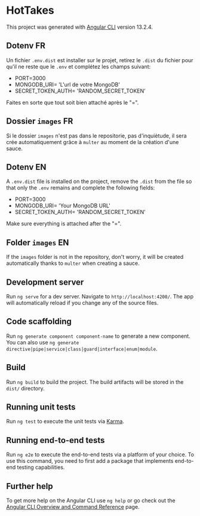 # HotTakes

This project was generated with [Angular CLI](https://github.com/angular/angular-cli) version 13.2.4.

## Dotenv FR

Un fichier `.env.dist` est installer sur le projet, retirez le `.dist` du fichier pour qu'il ne reste que le `.env` et complétez les champs suivant:

<ul>
    <li>PORT=3000</li>
    <li>MONGODB_URI= 'L'url de votre MongoDB'</li>
    <li>SECRET_TOKEN_AUTH= 'RANDOM_SECRET_TOKEN'</li>
</ul>

Faites en sorte que tout soit bien attaché après le "=".

## Dossier `images` FR

Si le dossier `images` n'est pas dans le repositorie, pas d'inquiètude, il sera crée automatiquement grâce à `multer` au moment de la création d'une sauce.

## Dotenv EN

A `.env.dist` file is installed on the project, remove the `.dist` from the file so that only the `.env` remains and complete the following fields:

<ul>
    <li>PORT=3000</li>
    <li>MONGODB_URI= 'Your MongoDB URL'</li>
    <li>SECRET_TOKEN_AUTH= 'RANDOM_SECRET_TOKEN'</li>
</ul>

Make sure everything is attached after the "=".

## Folder `images` EN

If the `images` folder is not in the repository, don't worry, it will be created automatically thanks to `multer` when creating a sauce.

## Development server

Run `ng serve` for a dev server. Navigate to `http://localhost:4200/`. The app will automatically reload if you change any of the source files.

## Code scaffolding

Run `ng generate component component-name` to generate a new component. You can also use `ng generate directive|pipe|service|class|guard|interface|enum|module`.

## Build

Run `ng build` to build the project. The build artifacts will be stored in the `dist/` directory.

## Running unit tests

Run `ng test` to execute the unit tests via [Karma](https://karma-runner.github.io).

## Running end-to-end tests

Run `ng e2e` to execute the end-to-end tests via a platform of your choice. To use this command, you need to first add a package that implements end-to-end testing capabilities.

## Further help

To get more help on the Angular CLI use `ng help` or go check out the [Angular CLI Overview and Command Reference](https://angular.io/cli) page.
